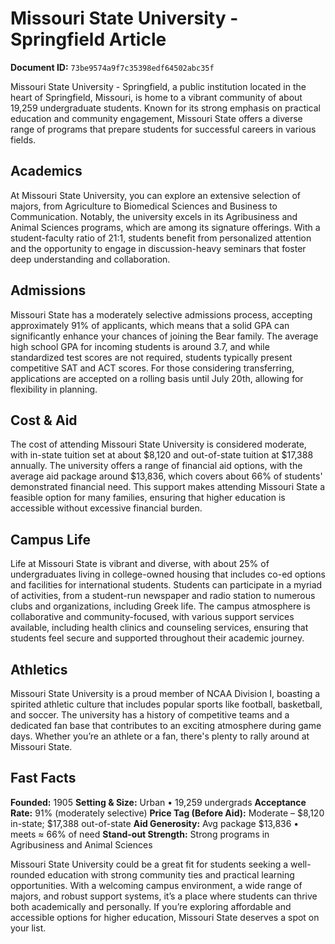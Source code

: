# Missouri State University - Springfield Article

**Document ID:** `73be9574a9f7c35398edf64502abc35f`

Missouri State University - Springfield, a public institution located in the heart of Springfield, Missouri, is home to a vibrant community of about 19,259 undergraduate students. Known for its strong emphasis on practical education and community engagement, Missouri State offers a diverse range of programs that prepare students for successful careers in various fields.

## Academics
At Missouri State University, you can explore an extensive selection of majors, from Agriculture to Biomedical Sciences and Business to Communication. Notably, the university excels in its Agribusiness and Animal Sciences programs, which are among its signature offerings. With a student-faculty ratio of 21:1, students benefit from personalized attention and the opportunity to engage in discussion-heavy seminars that foster deep understanding and collaboration.

## Admissions
Missouri State has a moderately selective admissions process, accepting approximately 91% of applicants, which means that a solid GPA can significantly enhance your chances of joining the Bear family. The average high school GPA for incoming students is around 3.7, and while standardized test scores are not required, students typically present competitive SAT and ACT scores. For those considering transferring, applications are accepted on a rolling basis until July 20th, allowing for flexibility in planning.

## Cost & Aid
The cost of attending Missouri State University is considered moderate, with in-state tuition set at about $8,120 and out-of-state tuition at $17,388 annually. The university offers a range of financial aid options, with the average aid package around $13,836, which covers about 66% of students' demonstrated financial need. This support makes attending Missouri State a feasible option for many families, ensuring that higher education is accessible without excessive financial burden.

## Campus Life
Life at Missouri State is vibrant and diverse, with about 25% of undergraduates living in college-owned housing that includes co-ed options and facilities for international students. Students can participate in a myriad of activities, from a student-run newspaper and radio station to numerous clubs and organizations, including Greek life. The campus atmosphere is collaborative and community-focused, with various support services available, including health clinics and counseling services, ensuring that students feel secure and supported throughout their academic journey.

## Athletics
Missouri State University is a proud member of NCAA Division I, boasting a spirited athletic culture that includes popular sports like football, basketball, and soccer. The university has a history of competitive teams and a dedicated fan base that contributes to an exciting atmosphere during game days. Whether you’re an athlete or a fan, there's plenty to rally around at Missouri State.

## Fast Facts
**Founded:** 1905
**Setting & Size:** Urban • 19,259 undergrads
**Acceptance Rate:** 91% (moderately selective)
**Price Tag (Before Aid):** Moderate – $8,120 in-state; $17,388 out-of-state
**Aid Generosity:** Avg package $13,836 • meets ≈ 66% of need
**Stand-out Strength:** Strong programs in Agribusiness and Animal Sciences

Missouri State University could be a great fit for students seeking a well-rounded education with strong community ties and practical learning opportunities. With a welcoming campus environment, a wide range of majors, and robust support systems, it’s a place where students can thrive both academically and personally. If you’re exploring affordable and accessible options for higher education, Missouri State deserves a spot on your list.
